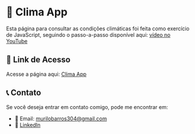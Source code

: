 # 📌 Clima App

Esta página para consultar as condições climáticas foi feita como exercício de JavaScript, seguindo o passo-a-passo disponível aqui:
[vídeo no YouTube](https://youtu.be/MIYQR-Ybrn4?si=mSBzxXZWXfAjSrvY)

## 🔗 Link de Acesso

Acesse a página aqui: [Clima App](https://murilobarros304.github.io/clima-app/)

## 📞 Contato

Se você deseja entrar em contato comigo, pode me encontrar em:
- 📧 Email: murilobarros304@gmail.com
- 🔗 [LinkedIn](https://www.linkedin.com/in/murilo-barros-955b721ab/)

